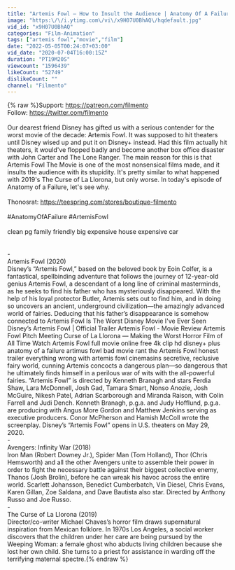 ```yaml
---
title: "Artemis Fowl — How to Insult the Audience | Anatomy Of A Failure"
image: "https:\/\/i.ytimg.com\/vi\/x9H07U0BhAQ\/hqdefault.jpg"
vid_id: "x9H07U0BhAQ"
categories: "Film-Animation"
tags: ["artemis fowl","movie","film"]
date: "2022-05-05T00:24:07+03:00"
vid_date: "2020-07-04T16:00:15Z"
duration: "PT19M20S"
viewcount: "1596439"
likeCount: "52749"
dislikeCount: ""
channel: "Filmento"
---
```

{% raw %}Support:     <a rel="nofollow" target="blank" href="https://patreon.com/filmento">https://patreon.com/filmento</a><br />Follow:       <a rel="nofollow" target="blank" href="https://twitter.com/filmento">https://twitter.com/filmento</a><br /><br />Our dearest friend Disney has gifted us with a serious contender for the worst movie of the decade: Artemis Fowl. It was supposed to hit theaters until Disney wised up and put it on Disney+ instead. Had this film actually hit theaters, it would've flopped badly and become another box office disaster with John Carter and The Lone Ranger. The main reason for this is that Artemis Fowl The Movie is one of the most nonsensical films made, and it insults the audience with its stupidity. It's pretty similar to what happened with 2019's The Curse of La Llorona, but only worse. In today's episode of Anatomy of a Failure, let's see why.<br /><br />Thonosrat: <a rel="nofollow" target="blank" href="https://teespring.com/stores/boutique-filmento">https://teespring.com/stores/boutique-filmento</a><br /><br />#AnatomyOfAFailure #ArtemisFowl<br /><br />clean pg family friendly big expensive house expensive car<br /><br /><br />-<br />Artemis Fowl (2020)<br />Disney’s “Artemis Fowl,” based on the beloved book by Eoin Colfer, is a fantastical, spellbinding adventure that follows the journey of 12-year-old genius Artemis Fowl, a descendant of a long line of criminal masterminds, as he seeks to find his father who has mysteriously disappeared. With the help of his loyal protector Butler, Artemis sets out to find him, and in doing so uncovers an ancient, underground civilization—the amazingly advanced world of fairies. Deducing that his father’s disappearance is somehow connected to Artemis Fowl Is The Worst Disney Movie I've Ever Seen Disney’s Artemis Fowl | Official Trailer  Artemis Fowl - Movie Review Artemis Fowl Pitch Meeting Curse of La Llorona — Making the Worst Horror Film of All Time Watch Artemis Fowl full movie online free 4k clip hd disney+ plus anatomy of a failure artimus fowl bad movie rant the Artemis Fowl honest trailer everything wrong with artemis fowl cinemasins secretive, reclusive fairy world, cunning Artemis concocts a dangerous plan—so dangerous that he ultimately finds himself in a perilous war of wits with the all-powerful fairies.  “Artemis Fowl” is directed by Kenneth Branagh and stars Ferdia Shaw, Lara McDonnell, Josh Gad, Tamara Smart, Nonso Anozie, Josh McGuire, Nikesh Patel, Adrian Scarborough and Miranda Raison, with Colin Farrell and Judi Dench. Kenneth Branagh, p.g.a. and Judy Hofflund, p.g.a. are producing with Angus More Gordon and Matthew Jenkins serving as executive producers. Conor McPherson and Hamish McColl wrote the screenplay.  Disney’s “Artemis Fowl” opens in U.S. theaters on May 29, 2020.<br />-<br />Avengers: Infinity War (2018)<br />Iron Man (Robert Downey Jr.), Spider Man (Tom Holland), Thor (Chris Hemsworth) and all the other Avengers unite to assemble their power in order to fight the necessary battle against their biggest collective enemy, Thanos (Josh Brolin), before he can wreak his havoc across the entire world. Scarlett Johansson, Benedict Cumberbatch, Vin Diesel, Chris Evans, Karen Gillan, Zoe Saldana, and Dave Bautista also star. Directed by Anthony Russo and Joe Russo.<br />-<br />The Curse of La Llorona (2019)<br />Director/co-writer Michael Chaves’s horror film draws supernatural inspiration from Mexican folklore. In 1970s Los Angeles, a social worker discovers that the children under her care are being pursued by the Weeping Woman: a female ghost who abducts living children because she lost her own child. She turns to a priest for assistance in warding off the terrifying maternal spectre.{% endraw %}
